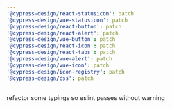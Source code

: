 ```yaml
---
'@cypress-design/react-statusicon': patch
'@cypress-design/vue-statusicon': patch
'@cypress-design/react-button': patch
'@cypress-design/react-alert': patch
'@cypress-design/vue-button': patch
'@cypress-design/react-icon': patch
'@cypress-design/react-tabs': patch
'@cypress-design/vue-alert': patch
'@cypress-design/vue-icon': patch
'@cypress-design/icon-registry': patch
'@cypress-design/css': patch
---
```


refactor some typings so eslint passes without warning
